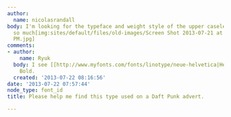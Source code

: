 ```yaml
---
author:
  name: nicolasrandall
body: I'm looking for the typeface and weight style of the upper caselettering, thank-you
  so much[img:sites/default/files/old-images/Screen Shot 2013-07-21 at 3_4990.09.26
  PM.jpg]
comments:
- author:
    name: Ryuk
  body: I see [[http://www.myfonts.com/fonts/linotype/neue-helvetica|Helvetica Neue]]
    Bold.
  created: '2013-07-22 08:16:56'
date: '2013-07-22 07:57:44'
node_type: font_id
title: Please help me find this type used on a Daft Punk advert.

---
```

